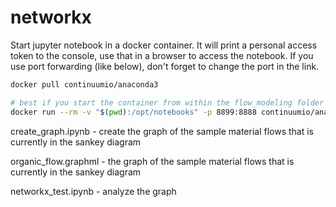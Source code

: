 # networkx

Start jupyter notebook in a docker container. It will print a personal access token to the console, use that in a browser to access the notebook. If you use port forwarding (like below), don't forget to change the port in the link.

```bash
docker pull continuumio/anaconda3

# best if you start the container from within the flow_modeling folder
docker run --rm -v "$(pwd):/opt/notebooks" -p 8899:8888 continuumio/anaconda3 jupyter notebook --notebook-dir=/opt/notebooks --ip=* --allow-root
```

create_graph.ipynb - create the graph of the sample material flows that is currently in the sankey diagram

organic_flow.graphml - the graph of the sample material flows that is currently in the sankey diagram

networkx_test.ipynb - analyze the graph
